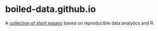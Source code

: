 # boiled-data.github.io
A [collection of short essays](https://boiled-data.github.io/) based on reproducible data analytics and R
